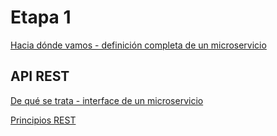 # Etapa 1
[Hacia dónde vamos - definición completa de un microservicio](./etapa-1-intro.md)

## API REST
[De qué se trata - interface de un microservicio](./api-rest/api-rest-intro.md)

[Principios REST](./api-rest/rest.md)